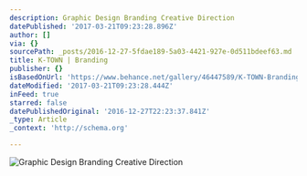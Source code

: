 ```yaml
---
description: Graphic Design Branding Creative Direction
datePublished: '2017-03-21T09:23:28.896Z'
author: []
via: {}
sourcePath: _posts/2016-12-27-5fdae189-5a03-4421-927e-0d511bdeef63.md
title: K-TOWN | Branding
publisher: {}
isBasedOnUrl: 'https://www.behance.net/gallery/46447589/K-TOWN-Branding'
dateModified: '2017-03-21T09:23:28.444Z'
inFeed: true
starred: false
datePublishedOriginal: '2016-12-27T22:23:37.841Z'
_type: Article
_context: 'http://schema.org'

---
```

![Graphic Design Branding Creative Direction](https://the-grid-user-content.s3-us-west-2.amazonaws.com/aa060563-8fc5-48c7-ba40-8e9ba5a5acd8.jpg)